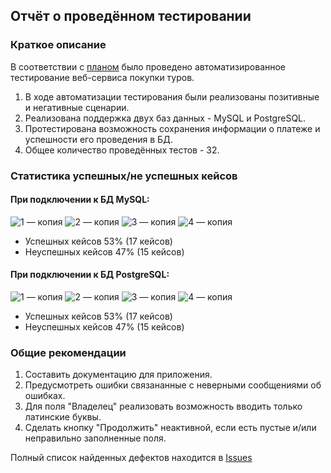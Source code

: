 ## Отчёт о проведённом тестировании

### Краткое описание

В соответствии с [планом](https://github.com/kornilovaolga/Diploma-QA/blob/main/documents/Plan.md) было проведено автоматизированное тестирование веб-сервиса покупки туров.

1. В ходе автоматизации тестирования были реализованы позитивные и негативные сценарии.
2. Реализована поддержка двух баз данных - MySQL и PostgreSQL.
3. Протестирована возможность сохранения информации о платеже и успешности его проведения в БД.
4. Общее количество проведённых тестов - 32.

### Статистика успешных/не успешных кейсов

#### При подключении к БД MySQL:
![1 — копия](https://user-images.githubusercontent.com/107319978/213314025-248d5357-73a3-4776-8373-4da7c72ec740.png)
![2 — копия](https://user-images.githubusercontent.com/107319978/213314040-59e3e683-5859-420d-8e5b-92ec8a15930a.png)
![3 — копия](https://user-images.githubusercontent.com/107319978/213314049-31dc2505-4bdb-4df6-84fb-6e3001e2f4d8.png)
![4 — копия](https://user-images.githubusercontent.com/107319978/213314064-5bf1bd8a-651c-4e46-9319-8e529913c335.png)

* Успешных кейсов 53% (17 кейсов)
* Неуспешных кейсов 47% (15 кейсов)

#### При подключении к БД PostgreSQL:
![1 — копия](https://user-images.githubusercontent.com/107319978/213314025-248d5357-73a3-4776-8373-4da7c72ec740.png)
![2 — копия](https://user-images.githubusercontent.com/107319978/213314040-59e3e683-5859-420d-8e5b-92ec8a15930a.png)
![3 — копия](https://user-images.githubusercontent.com/107319978/213314049-31dc2505-4bdb-4df6-84fb-6e3001e2f4d8.png)
![4 — копия](https://user-images.githubusercontent.com/107319978/213314064-5bf1bd8a-651c-4e46-9319-8e529913c335.png)

* Успешных кейсов 53% (17 кейсов)
* Неуспешных кейсов 47% (15 кейсов)

### Общие рекомендации
1. Составить документацию для приложения.
2. Предусмотреть ошибки связананные с неверными сообщениями об ошибках.
3. Для поля "Владелец" реализовать возможность вводить только латинские буквы.
4. Сделать кнопку "Продолжить" неактивной, если есть пустые и/или неправильно заполненные поля.

Полный список найденных дефектов находится в [Issues](https://github.com/kornilovaolga/Diploma-QA/issues)
